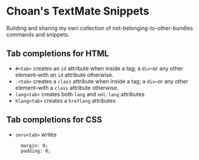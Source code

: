 # Choan's TextMate Snippets

Building and sharing my own collection of not-belonging-to-other-bundles commands and snippets.

## Tab completions for HTML

* `#<tab>` creates an `id` attribute when inside a tag; a `div`–or any other element–with an `id` attribute otherwise.
* `.<tab>` creates a `class` attribute when inside a tag; a `div`–or any other element–with a `class` attribute otherwise.
* `lang<tab>` creates both `lang` and `xml:lang` attributes
* `hlang<tab>` creates a `hreflang` attributes

## Tab completions for CSS

* `zero<tab>` writes
    
        margin: 0;
        padding: 0;

